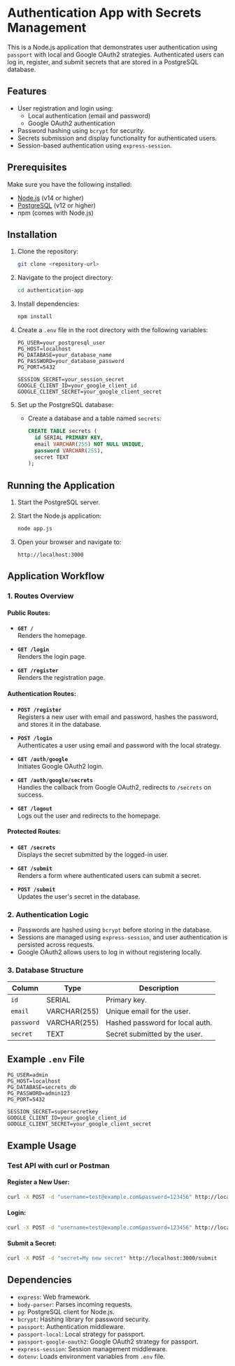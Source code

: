 # Authentication App with Secrets Management

This is a Node.js application that demonstrates user authentication using `passport` with local and Google OAuth2 strategies. Authenticated users can log in, register, and submit secrets that are stored in a PostgreSQL database.

## Features

- User registration and login using:
  - Local authentication (email and password)
  - Google OAuth2 authentication
- Password hashing using `bcrypt` for security.
- Secrets submission and display functionality for authenticated users.
- Session-based authentication using `express-session`.

## Prerequisites

Make sure you have the following installed:

- [Node.js](https://nodejs.org/) (v14 or higher)
- [PostgreSQL](https://www.postgresql.org/) (v12 or higher)
- npm (comes with Node.js)

## Installation

1. Clone the repository:

   ```bash
   git clone <repository-url>
   ```

2. Navigate to the project directory:

   ```bash
   cd authentication-app
   ```

3. Install dependencies:

   ```bash
   npm install
   ```

4. Create a `.env` file in the root directory with the following variables:

   ```env
   PG_USER=your_postgresql_user
   PG_HOST=localhost
   PG_DATABASE=your_database_name
   PG_PASSWORD=your_database_password
   PG_PORT=5432

   SESSION_SECRET=your_session_secret
   GOOGLE_CLIENT_ID=your_google_client_id
   GOOGLE_CLIENT_SECRET=your_google_client_secret
   ```

5. Set up the PostgreSQL database:
   - Create a database and a table named `secrets`:
     ```sql
     CREATE TABLE secrets (
       id SERIAL PRIMARY KEY,
       email VARCHAR(255) NOT NULL UNIQUE,
       password VARCHAR(255),
       secret TEXT
     );
     ```

## Running the Application

1. Start the PostgreSQL server.

2. Start the Node.js application:

   ```bash
   node app.js
   ```

3. Open your browser and navigate to:

   ```
   http://localhost:3000
   ```

## Application Workflow

### 1. Routes Overview

#### Public Routes:
- **`GET /`**  
  Renders the homepage.
  
- **`GET /login`**  
  Renders the login page.

- **`GET /register`**  
  Renders the registration page.

#### Authentication Routes:
- **`POST /register`**  
  Registers a new user with email and password, hashes the password, and stores it in the database.

- **`POST /login`**  
  Authenticates a user using email and password with the local strategy.

- **`GET /auth/google`**  
  Initiates Google OAuth2 login.

- **`GET /auth/google/secrets`**  
  Handles the callback from Google OAuth2, redirects to `/secrets` on success.

- **`GET /logout`**  
  Logs out the user and redirects to the homepage.

#### Protected Routes:
- **`GET /secrets`**  
  Displays the secret submitted by the logged-in user.

- **`GET /submit`**  
  Renders a form where authenticated users can submit a secret.

- **`POST /submit`**  
  Updates the user's secret in the database.

### 2. Authentication Logic

- Passwords are hashed using `bcrypt` before storing in the database.
- Sessions are managed using `express-session`, and user authentication is persisted across requests.
- Google OAuth2 allows users to log in without registering locally.

### 3. Database Structure

| Column   | Type        | Description                    |
|----------|-------------|--------------------------------|
| `id`     | SERIAL      | Primary key.                  |
| `email`  | VARCHAR(255)| Unique email for the user.    |
| `password`| VARCHAR(255)| Hashed password for local auth.|
| `secret` | TEXT        | Secret submitted by the user. |

## Example `.env` File

```env
PG_USER=admin
PG_HOST=localhost
PG_DATABASE=secrets_db
PG_PASSWORD=admin123
PG_PORT=5432

SESSION_SECRET=supersecretkey
GOOGLE_CLIENT_ID=your_google_client_id
GOOGLE_CLIENT_SECRET=your_google_client_secret
```

## Example Usage

### Test API with curl or Postman

#### Register a New User:
```bash
curl -X POST -d "username=test@example.com&password=123456" http://localhost:3000/register
```

#### Login:
```bash
curl -X POST -d "username=test@example.com&password=123456" http://localhost:3000/login
```

#### Submit a Secret:
```bash
curl -X POST -d "secret=My new secret" http://localhost:3000/submit
```

## Dependencies

- `express`: Web framework.
- `body-parser`: Parses incoming requests.
- `pg`: PostgreSQL client for Node.js.
- `bcrypt`: Hashing library for password security.
- `passport`: Authentication middleware.
- `passport-local`: Local strategy for passport.
- `passport-google-oauth2`: Google OAuth2 strategy for passport.
- `express-session`: Session management middleware.
- `dotenv`: Loads environment variables from `.env` file.
